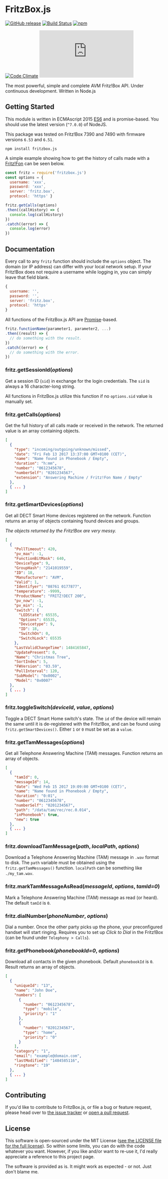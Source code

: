 # FritzBox.js
[![GitHub release](https://img.shields.io/github/release/lesander/fritzbox.js.svg?maxAge=1)]()
[![Build Status](https://travis-ci.org/lesander/fritzbox.js.svg?branch=master&cache=pls)](https://travis-ci.org/lesander/fritzbox.js)
[![npm](https://img.shields.io/npm/dt/fritzbox.js.svg?maxAge=1)]()

[![Code Climate](https://codeclimate.com/github/lesander/fritzbox.js/badges/gpa.svg)](https://codeclimate.com/github/lesander/fritzbox.js)
[![BCH compliance](https://bettercodehub.com/edge/badge/lesander/fritzbox.js?cache=ugh)](https://bettercodehub.com)



The most powerful, simple and complete AVM Fritz!Box API. Under continuous development. Written in Node.js

## Getting Started
This module is written in ECMAscript 2015 [ES6](https://github.com/mjavascript/practical-es6) and is promise-based. You should use the latest version (`^7.0.0`) of NodeJS.

This package was tested on Fritz!Box 7390 and 7490 with firmware versions `6.53` and `6.51`.
```
npm install fritzbox.js
```

A simple example showing how to get the history of calls made with a [Fritz!Fon](https://en.avm.de/products/fritzfon) can be seen below.

```js
const fritz = require('fritzbox.js')
const options = {
  username: 'xxx',
  password: 'xxx',
  server: 'fritz.box',
  protocol: 'https' }

fritz.getCalls(options)
.then((callHistory) => {
  console.log(callHistory)
})
.catch((error) => {
  console.log(error)
})

```

## Documentation

Every call to any `fritz` function should include the `options` object. The domain (or IP address) can differ with your local network setup. If your Fritz!Box does not require a username while logging in, you can simply leave that field blank.
```js
{
  username: '',
  password: '',
  server: 'fritz.box',
  protocol: 'https'
}
```

All functions of the FritzBox.js API are [Promise](http://www.datchley.name/es6-promises)-based.
```js
fritz.functionName(parameter1, parameter2, ...)
.then((result) => {
  // do something with the result.
})
.catch((error) => {
  // do something with the error.
})
```

### fritz.getSessionId(*options*)
Get a session ID (`sid`) in exchange for the login credentials. The `sid` is always a 16 character-long string.

All functions in FritzBox.js utilize this function if no `options.sid` value is manually set.


### fritz.getCalls(*options*)
Get the full history of all calls made or received in the network. The returned value is an array containing objects.
```json
[
  {
    "type": "incoming/outgoing/unknown/missed",
    "date": "Fri Feb 13 2017 13:37:00 GMT+0100 (CET)",
    "name": "Name found in Phonebook / Empty",
    "duration": "h:mm",
    "number": "0612345678",
    "numberSelf": "0201234567",
    "extension": "Answering Machine / Fritz!Fon Name / Empty"
  },
  { ... }
]
```

### fritz.getSmartDevices(*options*)
Get all DECT Smart Home devices registered on the network. Function returns an array of objects containing found devices and groups.

*The objects returned by the Fritz!Box are very messy.*

```json
[
  {
    "PollTimeout": 420,
    "pv_max": -1,
    "FunctionBitMask": 640,
    "DeviceType": 9,
    "GroupHash": "2141019559",
    "ID": 18,
    "Manufacturer": "AVM",
    "Valid": 1,
    "Identifyer": "08761 0177877",
    "temperature": -9999,
    "ProductName": "FRITZ!DECT 200",
    "pv_now": -1,
    "pv_min": -1,
    "switch": {
      "LEDState": 65535,
      "Options": 65535,
      "Devicetype": 9,
      "ID": 18,
      "SwitchOn": 0,
      "SwitchLock": 65535
    },
    "LastValidChangeTime": 1484165847,
    "UpdatePresent": 0,
    "Name": "Christmas Tree",
    "SortIndex": 5,
    "FWVersion": "03.59",
    "PollInterval": 120,
    "SubModel": "0x0002",
    "Model": "0x0007"
  },
  { ... }
]
```

### fritz.toggleSwitch(*deviceId*, *value*, *options*)
Toggle a DECT Smart Home switch's state. The `id` of the device will remain the same
until it is de-registered with the Fritz!Box, and can be found using `fritz.getSmartDevices()`.
Either `1` or `0` must be set as a `value`.

### fritz.getTamMessages(*options*)
Get all Telephone Answering Machine (TAM) messages. Function returns an array of objects.

```json
[
  {
    "tamId": 0,
    "messageId": 14,
    "date": "Wed Feb 15 2017 19:09:00 GMT+0100 (CET)",
    "name": "Name found in Phonebook / Empty",
    "duration": "0:01",
    "number": "0612345678",
    "numberSelf": "0201234567",
    "path": "/data/tam/rec/rec.0.014",
    "inPhonebook": true,
    "new": true
  },
  { ... }
]
```

### fritz.downloadTamMessage(*path*, *localPath*, *options*)
Download a Telephone Answering Machine (TAM) message in `.wav` format to disk. The `path` variable must
be obtained using the `fritz.getTamMessages()` function. `localPath` can be something like `./my_tam.wav`.

### fritz.markTamMessageAsRead(*messageId*, *options*, *tamId=0*)
Mark a Telephone Answering Machine (TAM) message as read (or heard). The default `tamId` is `0`.

### fritz.dialNumber(*phoneNumber*, *options*)
Dial a number. Once the other party picks up the phone, your preconfigured handset will start ringing.
Requires you to set up *Click to Dial* in the Fritz!Box (can be found under `Telephony > Calls`).

### fritz.getPhonebook(*phonebookId=0*, *options*)
Download all contacts in the given phonebook. Default `phonebookId` is `0`.
Result returns an array of objects.
```json
[
  {
    "uniqueId": "13",
    "name": "John Doe",
    "numbers": [
      {
        "number": "0612345678",
        "type": "mobile",
        "priority": "1"
      },
      {
        "number": "0201234567",
        "type": "home",
        "priority": "0"
      }
    ],
    "category": "1",
    "email": "example@domain.com",
    "lastModified": "1484585116",
    "ringtone": "19"
  },
  { ... }
]
```

## Contributing
If you'd like to contribute to FritzBox.js, or file a bug or feature request,
please head over to [the issue tracker](/issues) or [open a pull request](/pulls).


## License
This software is open-sourced under the MIT License ([see the LICENSE file for
the full license](/LICENSE)). So within some limits, you can do with the code whatever
you want. However, if you like and/or want to re-use it, I'd really appreciate
a reference to this project page.

The software is provided as is. It might work as expected - or not.
Just don't blame me.
